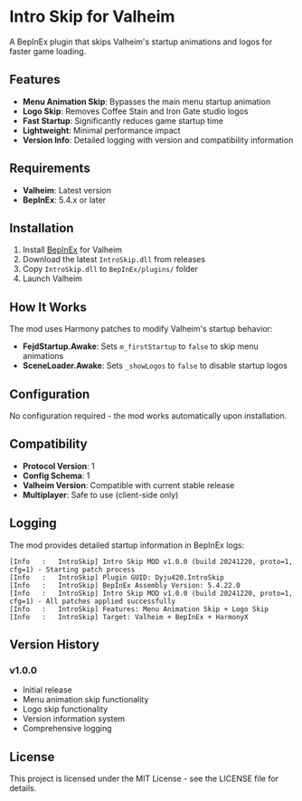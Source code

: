 # Intro Skip for Valheim

A BepInEx plugin that skips Valheim's startup animations and logos for faster game loading.

## Features

- **Menu Animation Skip**: Bypasses the main menu startup animation
- **Logo Skip**: Removes Coffee Stain and Iron Gate studio logos
- **Fast Startup**: Significantly reduces game startup time
- **Lightweight**: Minimal performance impact
- **Version Info**: Detailed logging with version and compatibility information

## Requirements

- **Valheim**: Latest version
- **BepInEx**: 5.4.x or later

## Installation

1. Install [BepInEx](https://github.com/BepInEx/BepInEx) for Valheim
2. Download the latest `IntroSkip.dll` from releases
3. Copy `IntroSkip.dll` to `BepInEx/plugins/` folder
4. Launch Valheim

## How It Works

The mod uses Harmony patches to modify Valheim's startup behavior:

- **FejdStartup.Awake**: Sets `m_firstStartup` to `false` to skip menu animations
- **SceneLoader.Awake**: Sets `_showLogos` to `false` to disable startup logos

## Configuration

No configuration required - the mod works automatically upon installation.

## Compatibility

- **Protocol Version**: 1
- **Config Schema**: 1
- **Valheim Version**: Compatible with current stable release
- **Multiplayer**: Safe to use (client-side only)

## Logging

The mod provides detailed startup information in BepInEx logs:

```
[Info   :   IntroSkip] Intro Skip MOD v1.0.0 (build 20241220, proto=1, cfg=1) - Starting patch process
[Info   :   IntroSkip] Plugin GUID: Dyju420.IntroSkip
[Info   :   IntroSkip] BepInEx Assembly Version: 5.4.22.0
[Info   :   IntroSkip] Intro Skip MOD v1.0.0 (build 20241220, proto=1, cfg=1) - All patches applied successfully
[Info   :   IntroSkip] Features: Menu Animation Skip + Logo Skip
[Info   :   IntroSkip] Target: Valheim + BepInEx + HarmonyX
```



## Version History
### v1.0.0
- Initial release
- Menu animation skip functionality
- Logo skip functionality
- Version information system
- Comprehensive logging

## License

This project is licensed under the MIT License - see the LICENSE file for details.